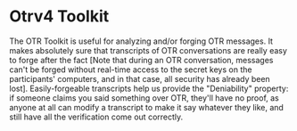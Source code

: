 # Otrv4 Toolkit

The OTR Toolkit is useful for analyzing and/or forging OTR messages.
It  makes  absolutely  sure  that  transcripts  of OTR conversations are really
easy to forge after the fact [Note that during an OTR conversation, messages
can't be forged without real-time access to the secret keys on the participants'
computers,  and in that case, all security has already been lost].
Easily-forgeable transcripts help us provide the "Deniability" property: if
someone claims you said something over OTR, they'll have no proof, as anyone at
all can modify a transcript  to make it say whatever they like, and still have
all the verification come out correctly.

